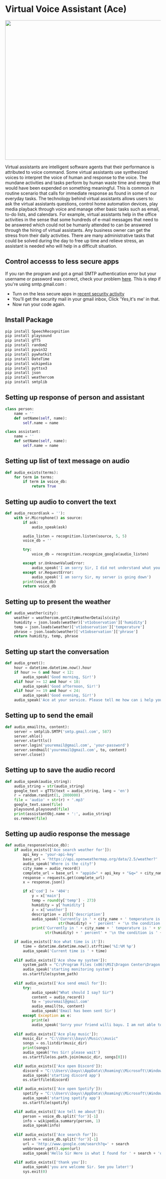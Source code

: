 # Virtual Voice Assistant (Ace)
<img src="https://github.com/Bayunova28/Navillera/blob/master/Benefits-of-Having-a-Virtual-Assistant.jpg" width="1000" height="450">

Virtual assistants are intelligent software agents that their performance is attributed to voice command. Some virtual assistants use synthesized voices to interpret the voice of 
human and response to the voice. The mundane activities and tasks perform by human waste time and energy that would have been expended on something meaningful. This is common in 
routine scenario that calls for immediate response as found in some of our everyday tasks. The technology behind virtual assistants allows users to: ask the virtual assistants 
questions, control home automation devices, play media playback through voice and manage other basic tasks such as email, to-do lists, and calendars. For example, virtual 
assistants help in the office activities in the sense that some hundreds of e-mail messages that need to be answered which could not be humanly attended to can be answered through
the hiring of virtual assistants. Any business owner can get the stress from their daily activities. There are many administrative tasks that could be solved during the day to 
free up time and relieve stress, an assistant is needed who will help in a difficult situation.

## Control accesss to less secure apps
If you ran the program and got a gmail SMTP authentication error but your username or password was correct, check your problem [here](https://support.google.com/accounts/answer/6010255). This is step if you're using smtp.gmail.com :
* Turn on the less secure apps in [recent security activity](https://myaccount.google.com/u/1/security?utm_source=OGB&utm_medium=act)
* You'll get the security mail in your gmail inbox, Click 'Yes,it's me' in that.
* Now run your code again.

## Install Package
```python
pip install SpeechRecognition
pip install playsound
pip install gTTS
pip install random2
pip install pywin32
pip install pywhatkit
pip install DateTime
pip install wikipedia
pip install pyttsx3
pip install json
pip install weathercom
pip install smtplib
```

## Setting up response of person and assistant
```python
class person:
    name = ''
    def setName(self, name):
        self.name = name

class assistant:
    name = ''
    def setName(self, name):
        self.name = name
```

## Setting up list of text message on audio
```python
def audio_exists(terms):
    for term in terms:
        if term in voice_db:
            return True
```

## Setting up audio to convert the text
```python
def audio_record(ask = ''):
    with sr.Microphone() as source:
        if ask:
            audio_speak(ask)

        audio_listen = recognition.listen(source, 5, 5)
        voice_db = ''

        try:
            voice_db = recognition.recognize_google(audio_listen)

        except sr.UnknownValueError:
            audio_speak('I am sorry Sir, I did not understand what you said. Can you please repeat again!')
        except sr.RequestError:
            audio_speak('I am sorry Sir, my server is going down')
        print(voice_db)
        return voice_db
```

## Setting up to present the weather
```python
def audio_weather(city):
    weather = weathercom.getCityWeatherDetails(city)
    humidity = json.loads(weather)['vt1observation']['humidity']
    temp = json.loads(weather)['vt1observation']['temperature']
    phrase = json.loads(weather)['vt1observation']['phrase']
    return humidity, temp, phrase
```

## Setting up start the conversation
```python
def audio_greet():
    hour = datetime.datetime.now().hour
    if hour >= 6 and hour < 12:
        audio_speak('Good morning, Sir!')
    elif hour >= 12 and hour < 18:
        audio_speak('Good afternoon, Sir!')
    elif hour >= 19 and hour < 24:
        audio_speak('Good evening, Sir!')
    audio_speak('Ace at your service. Please tell me how can i help you, Sir?')
```

## Setting up to send the email
```python
def audio_email(to, content):
    server = smtplib.SMTP('smtp.gmail.com', 587)
    server.ehlo()
    server.starttls()
    server.login('youremail@gmail.com', 'your-password')
    server.sendmail('youremail@gmail.com', to, content)
    server.close()
```

## Setting up to save the audio record
```python
def audio_speak(audio_string):
    audio_string = str(audio_string)
    google_text = gTTS(text = audio_string, lang = 'en')
    r = random.randint(1, 2000000)
    file = 'audio' + str(r) + '.mp3'
    google_text.save(file)
    playsound.playsound(file)
    print(assistantObj.name + ':', audio_string)
    os.remove(file)
```

## Setting up audio response the message
```python
def audio_response(voice_db):
    if audio_exists(['Ace search weather for']):
        api_key = 'your-api-key'
        base_url = 'https://api.openweathermap.org/data/2.5/weather?'
        audio_speak('Where is the city?')
        city_name = audio_record()
        complete_url = base_url + "appid=" + api_key + "&q=" + city_name
        response = requests.get(complete_url)
        x = response.json()

        if x['cod'] != '404':
            y = x['main']
            temp = round(y['temp'] - 273)
            humidity = y['humidity']
            z = x['weather']
            description = z[0]['description']
            audio_speak('Currently in ' + city_name + ' temperature is ' + str(temp) + ' degrees celcius' + '\n humidity in percentage is ' + 
                        str(humidity) + ' percent' + '\n the condition is ' + str(description))
            print('Currently in ' + city_name + ' temperature is ' + str(temp) + ' degrees celcius' + '\n humidity in percentage is ' + 
                  str(humidity) + ' percent' + '\n the condition is ' + str(description))

    if audio_exists(['Ace what time is it']):
        time = datetime.datetime.now().strftime('%I:%M %p')
        audio_speak('Current time is ' + time)
    
    elif audio_exists(['Ace show my system']):
        system_path = "C:\Program Files (x86)\MSI\Dragon Center\Dragon Center.exe"
        audio_speak('starting monitoring system')
        os.startfile(system_path)
    
    elif audio_exists(['Ace send email for']):
        try:
            audio_speak("What should I say? Sir")
            content = audio_record()
            to = 'youremail@gmail.com'    
            audio_email(to, content)
            audio_speak('Email has been sent Sir')
        except Exception as e:
            print(e)
            audio_speak('Sorry your friend willi bayu. I am not able to send this email') 
    
    elif audio_exists(['Ace play music']):
        music_dir = "C:\\Users\\bayu\\Music\\music"
        songs = os.listdir(music_dir)
        print(songs)    
        audio_speak('Yes Sir! please wait')
        os.startfile(os.path.join(music_dir, songs[0]))

    elif audio_exists(['Ace open Discord']):
        discord = "C:\\Users\\bayu\\AppData\\Roaming\\Microsoft\\Windows\\Start Menu\\Programs\\Discord Inc\\Discord.lnk"
        audio_speak('starting discord app')
        os.startfile(discord)

    elif audio_exists(['Ace open Spotify']):
        spotify = "C:\\Users\\bayu\\AppData\\Roaming\\Microsoft\\Windows\\Start Menu\\Programs\\Spotify.lnk"
        audio_speak('starting spotify app')
        os.startfile(spotify)

    elif audio_exists(['Ace tell me about']):
        person = voice_db.split('for')[-1]
        info = wikipedia.summary(person, 1)
        audio_speak(info)
    
    elif audio_exists(['Ace search for']):
        search = voice_db.split('for')[-1]
        url = 'http://www.google.com/search?q=' + search
        webbrowser.get().open(url)
        audio_speak('Hello Sir Here is what I found for ' + search + 'on google!')
    
    elif audio_exists(['thank you']):
        audio_speak('you are welcome Sir. See you later!')
        sys.exit(0)
```
